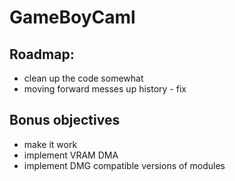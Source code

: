 # GameBoyCaml


## Roadmap:


 - clean up the code somewhat
 - moving forward messes up history - fix


## Bonus objectives

 - make it work
 - implement VRAM DMA
 - implement DMG compatible versions of modules
